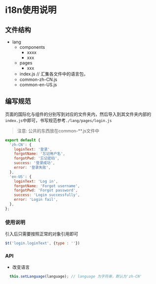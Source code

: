 # i18n使用说明

## 文件结构
- lang
  - components
    - xxxx
    - xxx
  - pages
    - xxx
  - index.js // 汇集各文件中的语言包，
  - common-zh-CN.js
  - common-en-US.js

## 编写规范
页面的国际化与组件的分别写到对应的文件夹内，然后导入到其文件夹内部的`index.js`中即可，书写规范参考`./lang/pages/login.js`

> 注意: 公共的东西放在common-**.js文件中

```js
export default {
  'zh-CN': {
    loginText: '登录',
    forgotName: '忘记用户名',
    forgotPwd: '忘记密码',
    success: '登录成功',
    error: '登录失败',
  },
  'en-US': {
    loginText: 'Log in',
    forgotName: 'Forgot username',
    forgotPwd: 'Forgot password',
    success: 'Login successfully',
    error: 'Login fail',
  },
};
```

### 使用说明
引入后只需要按照正常的对象引用即可

```js
$t('login.loginText', {type : ''})
```

### API

* 改变语言

```js
  this.setLanguage(language); // language 为字符串，默认为'zh-CN'
```
